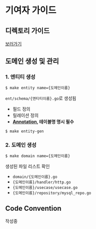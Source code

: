 # 기여자 가이드
## 디렉토리 가이드
[보러가기](./DIRECTORY_GUIDE.md)

## 도메인 생성 및 관리
### 1. 엔티티 생성
```bash
$ make entity name={도메인이름}
```

`ent/schema/{엔티티이름}.go`로 생성됨

- 필드 정의
- 릴레이션 정의
- **[Annotation](https://entgo.io/docs/schema-annotations#custom-table-name), 테이블명 명시 필수**

```bash
$ make entity-gen
```

### 2. 도메인 생성
```bash
$ make domain name={도메인이름}
```

생성된 파일 리스트 확인
- `domain/{도메인이름}.go`
- `{도메인이름}/handler/http.go`
- `{도메인이름}/usecase/usecase.go`
- `{도메인이름}/repository/mysql_repo.go`

## Code Convention
작성중